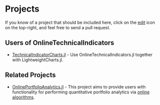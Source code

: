 # Projects

If you know of a project that should be included here, click on the [edit](https://github.com/femtotrader/OnlineTechnicalIndicators.jl/blob/main/docs/src/projects.md) icon on the top-right, and feel free to send a pull request.

## Users of OnlineTechnicalIndicators

- [TechnicalIndicatorCharts.jl](https://github.com/g-gundam/TechnicalIndicatorCharts.jl) - Use OnlineTechnicalIndicators.jl together with LightweightCharts.jl. 

## Related Projects

- [OnlinePortfolioAnalytics.jl](https://github.com/femtotrader/OnlinePortfolioAnalytics.jl) - This project aims to provide users with functionality for performing quantitative portfolio analytics via [online algorithms](https://en.wikipedia.org/wiki/Online_algorithm).
